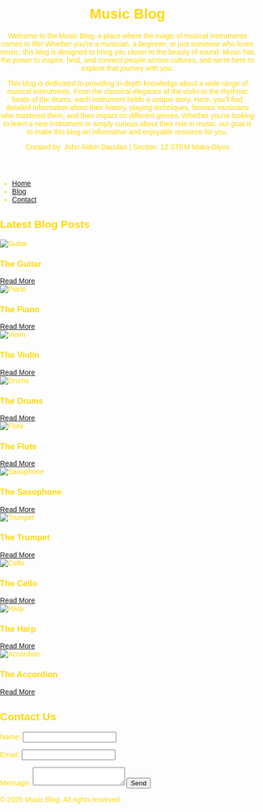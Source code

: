 <!DOCTYPE html>
<html lang="en">
<head>
    <meta charset="UTF-8">
    <meta name="viewport" content="width=device-width, initial-scale=1.0">
    <title>Music Blog | Explore Musical Instruments</title>
    <style>
        body {
            background: url('images/images (6).jpeg'); 
            background-size: cover; 
            background-position: center; 
            background-attachment: fixed; 
            background-repeat: no-repeat; 
            color: #FFD700; 
            font-family: Arial, sans-serif;
            margin: 0;
            padding: 0;
        }

   header {
            text-align: center;
            padding: 20px;
            background-color: black;
            color: #FFD700; 
        }

   nav {
            background-color: black;
            padding: 10px;
            text-align: center;
        }

   nav ul {
            list-style: none;
            padding: 0;
        }

   nav ul li {
            display: inline;
            margin: 0 15px;
        }

   nav ul li a {
            color: #FFD700; 
            text-decoration: none;
            font-weight: bold;
        }

   nav ul li a:hover {
            color: white;
        }

   section {
            padding: 20px;
            text-align: center;
        }

   .blog-post {
            background: #FFD700; 
            padding: 15px;
            margin: 15px;
            border-radius: 5px;
            box-shadow: 0 0 10px rgba(255, 215, 0, 0.5);
            text-align: left;
            max-width: 600px;
            margin: auto;
            color: black; 
        }

   .blog-post img {
            width: 100%;
            max-width: 500px;
            border-radius: 5px;
            display: block;
            margin: auto;
        }

   .blog-post h3 {
            color: black;
            text-align: center;
        }

   .blog-post a {
            display: inline-block;
            margin-top: 10px;
            padding: 8px 15px;
            background-color: black;
            color: #FFD700;
            text-decoration: none;
            border-radius: 5px;
        }

   .blog-post a:hover {
            background-color: white;
            color: black;
        }

   footer {
            text-align: center;
            padding: 15px;
            background-color: black;
            color: #FFD700; 
            margin-top: 20px;
        }

   form {
            background: black; 
            padding: 20px;
            border-radius: 5px;
            color: #FFD700; 
            max-width: 400px;
            margin: auto;
            border: 2px solid #FFD700; 
        }

   label {
            display: block;
            margin: 10px 0 5px;
        }

   input, textarea {
            width: 100%;
            padding: 8px;
            margin: 5px 0 15px;
            border-radius: 5px;
            border: 1px solid #FFD700;
            background: black;
            color: #FFD700;
        }

   button {
            background-color: black;
            color: #FFD700;
            border: 2px solid #FFD700;
            padding: 10px;
            border-radius: 5px;
            cursor: pointer;
            width: 100%;
        }

   button:hover {
            background-color: #FFD700;
            color: black;
        }
    </style>
</head>
<body>

<header>
    <h1>Music Blog</h1>
    
   <p>Welcome to the Music Blog, a place where the magic of musical instruments comes to life! Whether you're a musician, a beginner, or just someone who loves music, this blog is designed to bring you closer to the beauty of sound. Music has the power to inspire, heal, and connect people across cultures, and we're here to explore that journey with you.</p>

   <p>This blog is dedicated to providing in-depth knowledge about a wide range of musical instruments. From the classical elegance of the violin to the rhythmic beats of the drums, each instrument holds a unique story. Here, you'll find detailed information about their history, playing techniques, famous musicians who mastered them, and their impact on different genres. Whether you're looking to learn a new instrument or simply curious about their role in music, our goal is to make this blog an informative and enjoyable resource for you.</p>

   <p>Created by: John Aldrin Daculan | Section: 12 STEM Maka-Diyos</p>
</header>

<nav>
    <ul>
        <li><a href="#">Home</a></li>
        <li><a href="#blog">Blog</a></li>
        <li><a href="#contact">Contact</a></li>
    </ul>
</nav>

<section id="blog">
    <h2>Latest Blog Posts</h2>

   <div class="blog-post">
        <img src="images/images (8).jpeg" alt="Guitar">
        <h3>The Guitar</h3>
        <a href="posts/guitar.html">Read More</a>
    </div>

   <div class="blog-post">
        <img src="images/images (9).jpeg" alt="Piano">
        <h3>The Piano</h3>
        <a href="posts/piano.html">Read More</a>
    </div>

   <div class="blog-post">
        <img src="images/download.jpeg" alt="Violin">
        <h3>The Violin</h3>
        <a href="posts/violin.html">Read More</a>
    </div>

   <div class="blog-post">
        <img src="images/images (10).jpeg" alt="Drums">
        <h3>The Drums</h3>
        <a href="posts/drums.html">Read More</a>
    </div>

   <div class="blog-post">
        <img src="images/images (11).jpeg" alt="Flute">
        <h3>The Flute</h3>
        <a href="posts/flute.html">Read More</a>
    </div>

   <div class="blog-post">
        <img src="images/images (13).jpeg" alt="Saxophone">
        <h3>The Saxophone</h3>
        <a href="posts/saxophone.html">Read More</a>
    </div>

   <div class="blog-post">
        <img src="images/download (5).jpeg" alt="Trumpet">
        <h3>The Trumpet</h3>
        <a href="posts/trumpet.html">Read More</a>
    </div>

   <div class="blog-post">
        <img src="images/download (6).jpeg" alt="Cello">
        <h3>The Cello</h3>
        <a href="posts/cello.html">Read More</a>
    </div>

  <div class="blog-post">
        <img src="images/download (7).jpeg" alt="Harp">
        <h3>The Harp</h3>
        <a href="posts/harp.html">Read More</a>
    </div>

 <div class="blog-post">
        <img src="images/download (8).jpeg" alt="Accordion">
        <h3>The Accordion</h3>
        <a href="posts/accordion.html">Read More</a>
    </div>
</section>

<section id="contact">
    <h2>Contact Us</h2>
    <form id="contactForm">
        <label for="name">Name:</label>
        <input type="text" id="name" required>

   <label for="email">Email:</label>
        <input type="email" id="email" required>

   <label for="message">Message:</label>
        <textarea id="message" required></textarea>
  <button type="submit">Send</button>
    </form>
    <p id="formMessage" style="text-align: center; margin-top: 10px;"></p>
</section>

<footer>
    <p>&copy; 2025 Music Blog. All rights reserved.</p>
</footer>

<script>
    document.getElementById("contactForm").addEventListener("submit", function(event) {
        event.preventDefault();
        document.getElementById("formMessage").textContent = "Thank you for your message!";
        document.getElementById("contactForm").reset();
    });
</script>

</body>
</html>
